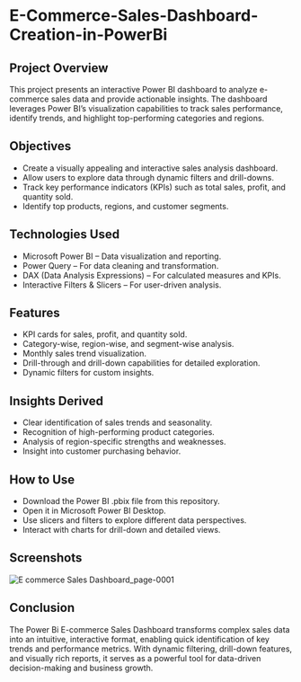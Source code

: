 # E-Commerce-Sales-Dashboard-Creation-in-PowerBi
##  Project Overview
This project presents an interactive Power BI dashboard to analyze e-commerce sales data and provide actionable insights. The dashboard leverages Power BI’s visualization capabilities to track sales performance, identify trends, and highlight top-performing categories and regions.

##  Objectives
- Create a visually appealing and interactive sales analysis dashboard.
- Allow users to explore data through dynamic filters and drill-downs.
- Track key performance indicators (KPIs) such as total sales, profit, and quantity sold.
- Identify top products, regions, and customer segments.

##  Technologies Used
- Microsoft Power BI – Data visualization and reporting.
- Power Query – For data cleaning and transformation.
- DAX (Data Analysis Expressions) – For calculated measures and KPIs.
- Interactive Filters & Slicers – For user-driven analysis.

## Features
- KPI cards for sales, profit, and quantity sold.
- Category-wise, region-wise, and segment-wise analysis.
- Monthly sales trend visualization.
- Drill-through and drill-down capabilities for detailed exploration.
- Dynamic filters for custom insights.

##  Insights Derived
- Clear identification of sales trends and seasonality.
- Recognition of high-performing product categories.
- Analysis of region-specific strengths and weaknesses.
- Insight into customer purchasing behavior.
  
##  How to Use
- Download the Power BI .pbix file from this repository.
- Open it in Microsoft Power BI Desktop.
- Use slicers and filters to explore different data perspectives.
- Interact with charts for drill-down and detailed views.

##  Screenshots
![E commerce Sales Dashboard_page-0001](https://github.com/user-attachments/assets/b8741ef9-5d52-4fb7-a579-a79924335cd9)

##  Conclusion
The Power Bi E-commerce Sales Dashboard transforms complex sales data into an intuitive, interactive format, enabling quick identification of key trends and performance metrics. 
With dynamic filtering, drill-down features, and visually rich reports, it serves as a powerful tool for data-driven decision-making and business growth.
